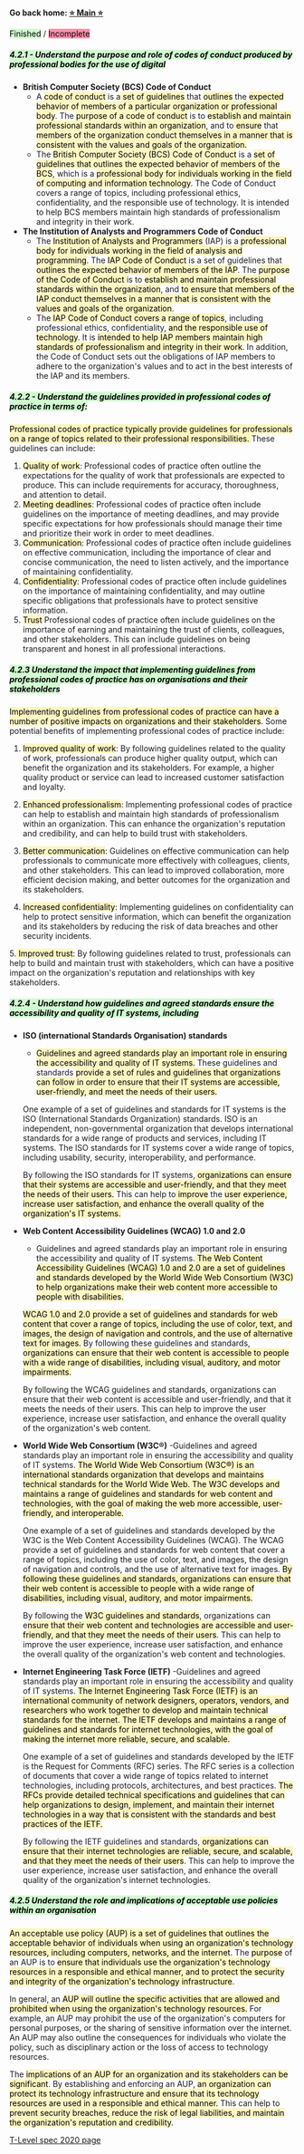 **Go back home: <a href="https://rockartist33.github.io/T-Level-Revision-dpdd/">⭐ Main ⭐</a>**

<mark style="background: #BBFABBA6;">Finished</mark> / <mark style="background: #FF5582A6;">Incomplete</mark>


##### <mark style="background: #BBFABBA6;">4.2.1 - Understand the purpose and role of codes of conduct produced by professional bodies for the use of digital</mark>

- **British Computer Society (BCS) Code of Conduct**
	- A <mark style="background: #FFF3A3A6;">code of conduct</mark> is a<mark style="background: #FFF3A3A6;"> set of guidelines</mark> that <mark style="background: #FFF3A3A6;">outlines</mark> the <mark style="background: #FFF3A3A6;">expected behavior of members of a particular organization or professional body</mark>. The <mark style="background: #FFF3A3A6;">purpose of a code of conduct</mark> is to <mark style="background: #FFF3A3A6;">establish and maintain professional standards within an organization</mark>, and to<mark style="background: #FFF3A3A6;"> ensure</mark> that<mark style="background: #FFF3A3A6;"> members of the organization conduct themselves in a manner that is consistent with the values and goals of the organization.</mark>
	- The <mark style="background: #FFF3A3A6;">British Computer Society (BCS) Code of Conduct</mark> is a <mark style="background: #FFF3A3A6;">set of guidelines that outlines the expected behavior of members of the BCS</mark>, which is a <mark style="background: #FFF3A3A6;">professional body for individuals working in the field of computing and information technology</mark>. The Code of Conduct covers a range of topics, including professional ethics, confidentiality, and the responsible use of technology. It is intended to help BCS members maintain high standards of professionalism and integrity in their work.
- **The Institution of Analysts and Programmers Code of Conduct**
	- The <mark style="background: #FFF3A3A6;">Institution of Analysts and Programmers</mark> (IAP) is a <mark style="background: #FFF3A3A6;">professional body for individuals working in the field of analysis and programming</mark>. The <mark style="background: #FFF3A3A6;">IAP Code of Conduct</mark> is a set of guidelines that <mark style="background: #FFF3A3A6;">outlines the expected behavior of members of the IAP</mark>. The <mark style="background: #FFF3A3A6;">purpose of the Code of Conduct </mark>is to <mark style="background: #FFF3A3A6;">establish and maintain professional standards within the organization</mark>, and <mark style="background: #FFF3A3A6;">to ensure that members of the IAP conduct themselves in a manner that is consistent with the values and goals of the organization</mark>.
	- The<mark style="background: #FFF3A3A6;"> IAP Code of Conduct covers a range of topics</mark>, including professional ethics, confidentiality, <mark style="background: #FFF3A3A6;">and the responsible use of technology</mark>. It is <mark style="background: #FFF3A3A6;">intended to help IAP members maintain high standards of professionalism and integrity in their work</mark>. In addition, the Code of Conduct sets out the obligations of IAP members to adhere to the organization's values and to act in the best interests of the IAP and its members.


##### <mark style="background: #BBFABBA6;">4.2.2 - Understand the guidelines provided in professional codes of practice in terms of:</mark>
<mark style="background: #FFF3A3A6;"> Professional codes of practice typically provide guidelines for professionals on a range of topics related to their professional responsibilities. </mark>These guidelines can include:

1. <mark style="background: #FFF3A3A6;"> Quality of work</mark>: Professional codes of practice often outline the expectations for the quality of work that professionals are expected to produce. This can include requirements for accuracy, thoroughness, and attention to detail.
2. <mark style="background: #FFF3A3A6;">Meeting deadlines</mark>: Professional codes of practice often include guidelines on the importance of meeting deadlines, and may provide specific expectations for how professionals should manage their time and prioritize their work in order to meet deadlines.
3. <mark style="background: #FFF3A3A6;">Communication</mark>: Professional codes of practice often include guidelines on effective communication, including the importance of clear and concise communication, the need to listen actively, and the importance of maintaining confidentiality.
4. <mark style="background: #FFF3A3A6;"> Confidentiality</mark>: Professional codes of practice often include guidelines on the importance of maintaining confidentiality, and may outline specific obligations that professionals have to protect sensitive information.
5. <mark style="background: #FFF3A3A6;"> Trust</mark> Professional codes of practice often include guidelines on the importance of earning and maintaining the trust of clients, colleagues, and other stakeholders. This can include guidelines on being transparent and honest in all professional interactions.
##### <mark style="background: #BBFABBA6;">4.2.3 Understand the impact that implementing guidelines from professional codes of practice has on organisations and their stakeholders</mark>

<mark style="background: #FFF3A3A6;">Implementing guidelines from professional codes of practice can have a number of positive impacts on organizations and their stakeholders</mark>. Some potential benefits of implementing professional codes of practice include:

1.  <mark style="background: #FFF3A3A6;">Improved quality of work</mark>: By following guidelines related to the quality of work, professionals can produce higher quality output, which can benefit the organization and its stakeholders. For example, a higher quality product or service can lead to increased customer satisfaction and loyalty.
    
2. <mark style="background: #FFF3A3A6;"> Enhanced professionalism</mark>: Implementing professional codes of practice can help to establish and maintain high standards of professionalism within an organization. This can enhance the organization's reputation and credibility, and can help to build trust with stakeholders.
    
3.  <mark style="background: #FFF3A3A6;">Better communication</mark>: Guidelines on effective communication can help professionals to communicate more effectively with colleagues, clients, and other stakeholders. This can lead to improved collaboration, more efficient decision making, and better outcomes for the organization and its stakeholders.
    
4.  <mark style="background: #FFF3A3A6;">Increased confidentiality</mark>: Implementing guidelines on confidentiality can help to protect sensitive information, which can benefit the organization and its stakeholders by reducing the risk of data breaches and other security incidents.
    
5.<mark style="background: #FFF3A3A6;">  Improved trust</mark>: By following guidelines related to trust, professionals can help to build and maintain trust with stakeholders, which can have a positive impact on the organization's reputation and relationships with key stakeholders.


##### <mark style="background: #BBFABBA6;">4.2.4 - Understand how guidelines and agreed standards ensure the accessibility and quality of IT systems, including</mark>


- **ISO (international Standards Organisation) standards**
	- <mark style="background: #FFF3A3A6;">Guidelines and agreed standards play an important role in ensuring the accessibility and quality of IT systems.</mark> These guidelines and standards <mark style="background: #FFF3A3A6;">provide a set of rules and guidelines that organizations can follow in order to ensure that their IT systems are accessible, user-friendly, and meet the needs of their users.</mark>

	One example of a set of guidelines and standards for IT systems is the ISO (International Standards Organization) standards. ISO is an independent, non-governmental organization that develops international standards for a wide range of products and services, including IT systems. The ISO standards for IT systems cover a wide range of topics, including usability, security, interoperability, and performance.
	
	By following the ISO standards for IT systems,<mark style="background: #FFF3A3A6;"> organizations can ensure that their systems are accessible and user-friendly, and that they meet the needs of their users.</mark> This can help to<mark style="background: #FFF3A3A6;"> improve</mark> the <mark style="background: #FFF3A3A6;">user experience, increase user satisfaction, and enhance the overall quality of the organization's IT systems.</mark>
- **Web Content Accessibility Guidelines (WCAG) 1.0 and 2.0**
	- Guidelines and agreed standards play an important role in ensuring the accessibility and quality of IT systems.<mark style="background: #FFF3A3A6;"> The Web Content Accessibility Guidelines (WCAG) 1.0 and 2.0 are a set of guidelines and standards developed by the World Wide Web Consortium (W3C) to help organizations make their web content more accessible to people with disabilities.</mark>

	<mark style="background: #FFF3A3A6;">WCAG 1.0 and 2.0 provide a set of guidelines and standards for web content that cover a range of topics, including the use of color, text, and images, the design of navigation and controls, and the use of alternative text for images.</mark> By following these guidelines and standards, <mark style="background: #FFF3A3A6;">organizations can ensure that their web content is accessible to people with a wide range of disabilities, including visual, auditory, and motor impairments.</mark>
	
	By following the WCAG guidelines and standards, organizations can ensure that their web content is accessible and user-friendly, and that it meets the needs of their users. This can help to improve the user experience, increase user satisfaction, and enhance the overall quality of the organization's web content.
 - **World Wide Web Consortium (W3C®)**
	-Guidelines and agreed standards play an important role in ensuring the accessibility and quality of IT systems. <mark style="background: #FFF3A3A6;">The World Wide Web Consortium (W3C®) is an international standards organization that develops and maintains technical standards for the World Wide Web. The W3C develops and maintains a range of guidelines and standards for web content and technologies, with the goal of making the web more accessible, user-friendly, and interoperable.</mark>

	One example of a set of guidelines and standards developed by the W3C is the Web Content Accessibility Guidelines (WCAG). The WCAG provide a set of guidelines and standards for web content that cover a range of topics, including the use of color, text, and images, the design of navigation and controls, and the use of alternative text for images. <mark style="background: #FFF3A3A6;">By following these guidelines and standards, organizations can ensure that their web content is accessible to people with a wide range of disabilities, including visual, auditory, and motor impairments.</mark>
	
	By following the <mark style="background: #FFF3A3A6;">W3C guidelines and standards</mark>, organizations can e<mark style="background: #FFF3A3A6;">nsure that their web content and technologies are accessible and user-friendly, and that they meet the needs of their users</mark>. This can help to improve the user experience, increase user satisfaction, and enhance the overall quality of the organization's web content and technologies.
- **Internet Engineering Task Force (IETF)** 
	-Guidelines and agreed standards play an important role in ensuring the accessibility and quality of IT systems. <mark style="background: #FFF3A3A6;">The Internet Engineering Task Force (IETF) is an international community of network designers, operators, vendors, and researchers who work together to develop and maintain technical standards for the internet. The IETF develops and maintains a range of guidelines and standards for internet technologies, with the goal of making the internet more reliable, secure, and scalable.</mark>

	One example of a set of guidelines and standards developed by the IETF is the Request for Comments (RFC) series. The RFC series is a collection of documents that cover a wide range of topics related to internet technologies, including protocols, architectures, and best practices. <mark style="background: #FFF3A3A6;">The RFCs provide detailed technical specifications and guidelines that can help organizations to design, implement, and maintain their internet technologies in a way that is consistent with the standards and best practices of the IETF.</mark>
	
	By following the IETF guidelines and standards,<mark style="background: #FFF3A3A6;"> organizations can ensure that their internet technologies are reliable, secure, and scalable, and that they meet the needs of their users</mark>. This can help to improve the user experience, increase user satisfaction, and enhance the overall quality of the organization's internet technologies.
##### <mark style="background: #BBFABBA6;">4.2.5 Understand the role and implications of acceptable use policies within an organisation</mark>
<mark style="background: #FFF3A3A6;">An acceptable use policy (AUP) is a set of guidelines that outlines the acceptable behavior of individuals when using an organization's technology resources, including computers, networks, and the internet</mark>. The <mark style="background: #FFF3A3A6;">purpose</mark> of an AUP is to <mark style="background: #FFF3A3A6;">ensure that individuals use the organization's technology resources in a responsible and ethical manner, and to protect the security and integrity of the organization's technology infrastructure</mark>.

In general, an <mark style="background: #FFF3A3A6;">AUP will outline the specific activities that are allowed and prohibited when using the organization's technology resources.</mark> For example, an AUP may prohibit the use of the organization's computers for personal purposes, or the sharing of sensitive information over the internet. An AUP may also outline the consequences for individuals who violate the policy, such as disciplinary action or the loss of access to technology resources.

The <mark style="background: #FFF3A3A6;">implications of an AUP for an organization and its stakeholders can be significant</mark>. By establishing and enforcing an AUP, <mark style="background: #FFF3A3A6;">an organization can protect its technology infrastructure and ensure that its technology resources are used in a responsible and ethical manner.</mark> This can help to <mark style="background: #FFF3A3A6;">prevent security breaches, reduce the risk of legal liabilities, and maintain the organization's reputation and credibility</mark>.


<a href="./T-Level-Revision-dpdd/content/Misc/pdf/t-level-spec-2020.pdf#page=30">T-Level spec 2020 page</a>
